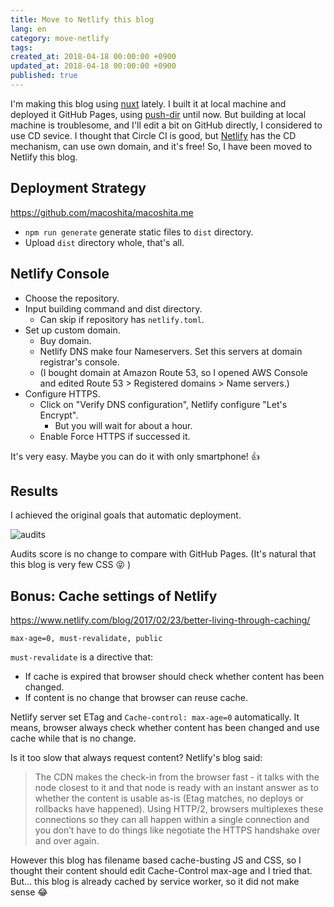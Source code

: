 ```yaml
---
title: Move to Netlify this blog
lang: en
category: move-netlify
tags:
created_at: 2018-04-18 00:00:00 +0900
updated_at: 2018-04-18 00:00:00 +0900
published: true
---
```


I'm making this blog using [nuxt](https://nuxtjs.org/) lately.
I built it at local machine and deployed it GitHub Pages, using [push-dir](https://www.npmjs.com/package/push-dir) until now.
But building at local machine is troublesome, and I'll edit a bit on GitHub directly, I considered to use CD sevice.
I thought that Circle CI is good, but [Netlify](https://www.netlify.com/) has the CD mechanism, can use own domain, and it's free!
So, I have been moved to Netlify this blog.

## Deployment Strategy

<https://github.com/macoshita/macoshita.me>

- `npm run generate` generate static files to `dist` directory.
- Upload `dist` directory whole, that's all.

## Netlify Console

- Choose the repository.
- Input building command and dist directory.
  - Can skip if repository has `netlify.toml`.
- Set up custom domain.
  - Buy domain.
  - Netlify DNS make four Nameservers. Set this servers at domain registrar's console.
  - (I bought domain at Amazon Route 53, so I opened AWS Console and edited Route 53 > Registered domains > Name servers.)
- Configure HTTPS.
  - Click on "Verify DNS configuration", Netlify configure "Let's Encrypt".
    - But you will wait for about a hour.
  - Enable Force HTTPS if successed it.

It's very easy. Maybe you can do it with only smartphone! :thumbsup:

## Results

I achieved the original goals that automatic deployment.

![audits](/blog-img/2018-04-18-audits.png)

Audits score is no change to compare with GitHub Pages.
(It's natural that this blog is very few CSS :stuck_out_tongue_closed_eyes: )

## Bonus: Cache settings of Netlify

<https://www.netlify.com/blog/2017/02/23/better-living-through-caching/>

`max-age=0, must-revalidate, public`

`must-revalidate` is a directive that:

- If cache is expired that browser should check whether content has been changed.
- If content is no change that browser can reuse cache.

Netlify server set ETag and `Cache-control: max-age=0` automatically.
It means, browser always check whether content has been changed and use cache while that is no change.

Is it too slow that always request content? Netlify's blog said:

> The CDN makes the check-in from the browser fast - it talks with the node closest to it and that node is ready with an instant answer as to whether the content is usable as-is (Etag matches, no deploys or rollbacks have happened).
> Using HTTP/2, browsers multiplexes these connections so they can all happen within a single connection and you don’t have to do things like negotiate the HTTPS handshake over and over again.

However this blog has filename based cache-busting JS and CSS, so I thought their content should edit Cache-Control max-age and I tried that.
But... this blog is already cached by service worker, so it did not make sense :joy:
